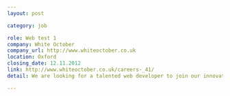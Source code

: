 ```yaml
---
layout: post

category: job

role: Web test 1
company: White October
company_url: http://www.whiteoctober.co.uk
location: Oxford
closing_date: 12.11.2012
link: http://www.whiteoctober.co.uk/careers-_41/
detail: We are looking for a talented web developer to join our innovative web development agency. You need to be a solid developer with a passion for new web technology

---
```

